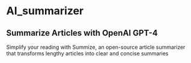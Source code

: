 # AI_summarizer

## Summarize Articles with OpenAI GPT-4
Simplify your reading with Summize, an open-source article summarizer that transforms lengthy articles into clear and concise summaries
